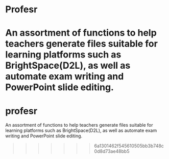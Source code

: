 # Profesr
An assortment of functions to help teachers generate files suitable for learning platforms such as BrightSpace(D2L), 
as well as automate exam writing and PowerPoint slide editing.
=======
# profesr
An assortment of functions to help teachers generate files suitable for learning platforms such as BrightSpace(D2L), 
as well as automate exam writing and PowerPoint slide editing.

>>>>>>> 6a1301462f545610505bb3b748c0d8d73ae48bb5
